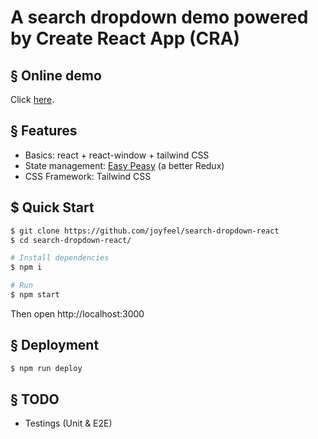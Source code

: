 # A search dropdown demo powered by Create React App (CRA)

## § Online demo

Click [here](https://joyfeel.github.io/search-dropdown-react/).

## § Features

-   Basics: react + react-window + tailwind CSS
-   State management: [Easy Peasy](https://easy-peasy.vercel.app/) (a better Redux)
-   CSS Framework: Tailwind CSS

## $ Quick Start

```sh
$ git clone https://github.com/joyfeel/search-dropdown-react
$ cd search-dropdown-react/

# Install dependencies
$ npm i

# Run
$ npm start
```

Then open http://localhost:3000

## § Deployment

```sh
$ npm run deploy
```

## § TODO

-   Testings (Unit & E2E)
